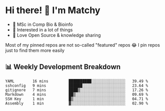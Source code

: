 # Hi there! 👋 I'm Matchy

- 🧬 MSc in Comp Bio & Bioinfo
- 🎈 Interested in a lot of things
- 💜 Love Open Source & knowledge sharing

Most of my pinned repos are not so-called "featured" repos 😂 I pin repos just to find them more easily

## 📊 Weekly Development Breakdown

<!--START_SECTION:waka-->

```text
YAML        16 mins         ██████████░░░░░░░░░░░░░░░   39.49 %
sshconfig   9 mins          ██████░░░░░░░░░░░░░░░░░░░   23.64 %
gitignore   7 mins          ████▒░░░░░░░░░░░░░░░░░░░░   17.26 %
Markdown    4 mins          ██▒░░░░░░░░░░░░░░░░░░░░░░   09.69 %
SSH Key     1 min           █▒░░░░░░░░░░░░░░░░░░░░░░░   04.71 %
Assembly    1 min           ▓░░░░░░░░░░░░░░░░░░░░░░░░   02.90 %
```

<!--END_SECTION:waka-->
